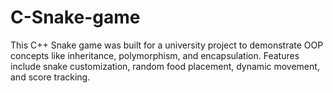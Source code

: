# C-Snake-game
This C++ Snake game was built for a university project to demonstrate OOP concepts like inheritance, polymorphism, and encapsulation. Features include snake customization, random food placement, dynamic movement, and score tracking. 
